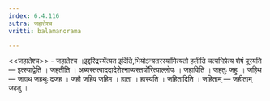 ```yaml
---
index: 6.4.116
sutra: जहातेश्च
vritti: balamanorama

---
```

<<जहातेश्च>> - जहातेश्च ।इद्दरिद्रस्ये॑त्यत इदिति,भियोऽन्यतरस्या॑मित्यतो हलीति चत्यभिप्रेत्य शेषं पूरयति — इत्स्याद्वेति । जहतीति । अब्यस्तत्वाददादेशेश्नाब्यस्तयो॑रित्याल्लोपः । जहाविति । जहतुः जहुः । जहिथ — जहाथ जहथुः दजह । जहौ जहिव जहिम । हाता । हास्यति । जहितादिति । जहिताम् — जहीताम् जहतु ।
